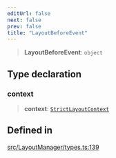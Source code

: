 ```yaml
---
editUrl: false
next: false
prev: false
title: "LayoutBeforeEvent"
---
```


> **LayoutBeforeEvent**: `object`

## Type declaration

### context

> **context**: [`StrictLayoutContext`](/api/type-aliases/strictlayoutcontext/)

## Defined in

[src/LayoutManager/types.ts:139](https://github.com/fabricjs/fabric.js/blob/v6.0.0-rc4/src/LayoutManager/types.ts#L139)
